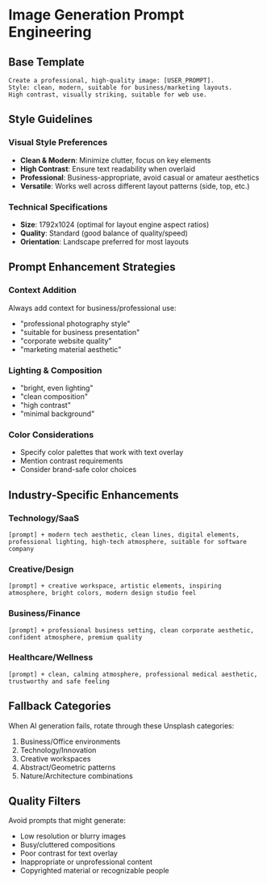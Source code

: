 # Image Generation Prompt Engineering

## Base Template

```
Create a professional, high-quality image: [USER_PROMPT]. 
Style: clean, modern, suitable for business/marketing layouts. 
High contrast, visually striking, suitable for web use.
```

## Style Guidelines

### Visual Style Preferences
- **Clean & Modern**: Minimize clutter, focus on key elements
- **High Contrast**: Ensure text readability when overlaid
- **Professional**: Business-appropriate, avoid casual or amateur aesthetics
- **Versatile**: Works well across different layout patterns (side, top, etc.)

### Technical Specifications
- **Size**: 1792x1024 (optimal for layout engine aspect ratios)
- **Quality**: Standard (good balance of quality/speed)
- **Orientation**: Landscape preferred for most layouts

## Prompt Enhancement Strategies

### Context Addition
Always add context for business/professional use:
- "professional photography style"
- "suitable for business presentation"
- "corporate website quality"
- "marketing material aesthetic"

### Lighting & Composition
- "bright, even lighting"
- "clean composition"
- "high contrast"
- "minimal background"

### Color Considerations
- Specify color palettes that work with text overlay
- Mention contrast requirements
- Consider brand-safe color choices

## Industry-Specific Enhancements

### Technology/SaaS
```
[prompt] + modern tech aesthetic, clean lines, digital elements, professional lighting, high-tech atmosphere, suitable for software company
```

### Creative/Design
```
[prompt] + creative workspace, artistic elements, inspiring atmosphere, bright colors, modern design studio feel
```

### Business/Finance
```
[prompt] + professional business setting, clean corporate aesthetic, confident atmosphere, premium quality
```

### Healthcare/Wellness
```
[prompt] + clean, calming atmosphere, professional medical aesthetic, trustworthy and safe feeling
```

## Fallback Categories

When AI generation fails, rotate through these Unsplash categories:
1. Business/Office environments
2. Technology/Innovation
3. Creative workspaces  
4. Abstract/Geometric patterns
5. Nature/Architecture combinations

## Quality Filters

Avoid prompts that might generate:
- Low resolution or blurry images
- Busy/cluttered compositions
- Poor contrast for text overlay
- Inappropriate or unprofessional content
- Copyrighted material or recognizable people